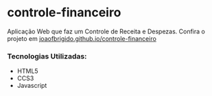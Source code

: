 # controle-financeiro
Aplicação Web que faz um Controle de Receita e Despezas. Confira o projeto em [joaofbrigido.github.io/controle-financeiro](https://joaofbrigido.github.io/controle-financeiro/)

### Tecnologias Utilizadas:
- HTML5
- CCS3
- Javascript
